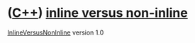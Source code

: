 # ([C++](Cpp.md)) [inline versus non-inline](CppInlineVersusNonInline.md)

[InlineVersusNonInline](CppInlineVersusNonInline.md) version 1.0